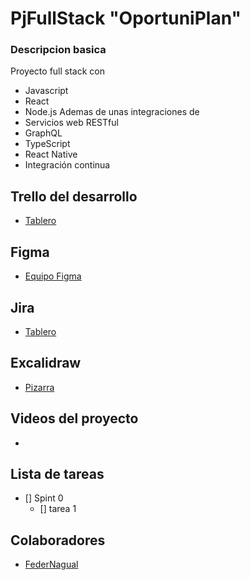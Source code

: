 # PjFullStack "OportuniPlan"

### Descripcion basica
Proyecto full stack con 
- Javascript 
- React 
- Node.js 
Ademas de unas integraciones de
- Servicios web RESTful
- GraphQL 
- TypeScript
- React Native 
- Integración continua

## Trello del desarrollo
- [Tablero](https://trello.com/b/IDBfYXTS/pjfullstack-oportuniplan)

## Figma
- [Equipo Figma](https://www.figma.com/files/project/179093470/PJ-OportuniPlan?fuid=499662331596626217)

## Jira
- [Tablero](https://federnagual.atlassian.net/jira/software/projects/PJOP/boards/2)

## Excalidraw
- [Pizarra](https://excalidraw.com/#room=94e9f4bb16c6d6e2d2d5,OEIDF24KepMUH5xX-pLNjQ)

## Videos del proyecto 
-

## Lista de tareas
- [] Spint 0
   - [] tarea 1

## Colaboradores
- [FederNagual](https://github.com/FedericoNagual) 